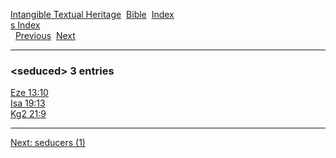 [Intangible Textual Heritage](../../index)  [Bible](../index) 
[Index](index)   
[s Index](_s_)  
  [Previous](c09937)  [Next](c09939) 

------------------------------------------------------------------------

### &lt;seduced&gt; 3 entries

[Eze 13:10](../kjv/eze013.htm#010)  
[Isa 19:13](../kjv/isa019.htm#013)  
[Kg2 21:9](../kjv/kg2021.htm#009)  

------------------------------------------------------------------------

[Next: seducers (1)](c09939)

